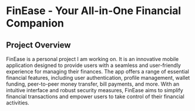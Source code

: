 # FinEase - Your All-in-One Financial Companion

## Project Overview

FinEase is a personal project I am working on. It is an innovative mobile application designed to provide users with a seamless and user-friendly experience for managing their finances. The app offers a range of essential financial features, including user authentication, profile management, wallet funding, peer-to-peer money transfer, bill payments, and more. With an intuitive interface and robust security measures, FinEase aims to simplify financial transactions and empower users to take control of their financial activities.
